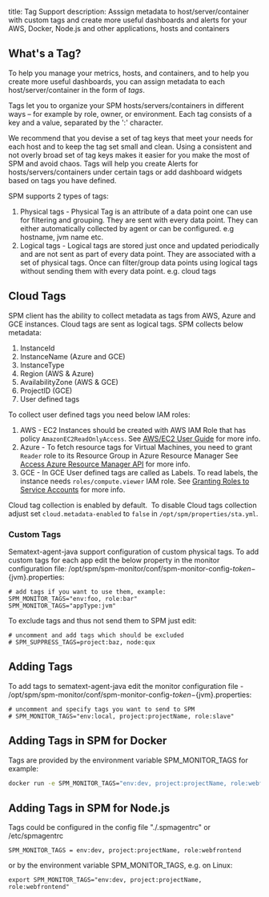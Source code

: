 title: Tag Support
description: Asssign metadata to host/server/container with custom tags and create more useful dashboards and alerts for your AWS, Docker, Node.js and other applications, hosts and containers

## What's a Tag?

To help you manage your metrics, hosts, and containers, and to help you
create more useful dashboards, you can assign metadata to each
host/server/container in the form of *tags*.

Tags let you to organize your SPM hosts/servers/containers in different
ways – for example by role, owner, or environment. Each tag consists of
a key and a value, separated by the ':' character. 

We recommend that you devise a set of tag keys that meet your needs for each host and to keep the tag set small and clean. Using a consistent and not overly broad set of tag keys makes it easier for you make the most of SPM and avoid chaos. Tags will help you create Alerts for hosts/servers/containers under certain tags or add dashboard widgets based on tags you have defined.

SPM supports 2 types of tags:

1. Physical tags -  Physical Tag is an attribute of a data point one can use for filtering and grouping. They are sent with every data point. They can either automatically collected by agent or can be configured. e.g hostname, jvm name etc.
2. Logical tags - Logical tags are stored just once and updated periodically and are not sent as part of every data point. They are associated with a set of physical tags. Once can filter/group data points using logical tags without sending them with every data point. e.g. cloud tags

## **Cloud Tags**

SPM client has the ability to collect metadata as tags from AWS, Azure and GCE instances. Cloud tags are sent as logical tags. 
SPM collects below metadata:

1. InstanceId
2. InstanceName (Azure and GCE)
3. InstanceType
4. Region (AWS & Azure)
5. AvailabilityZone (AWS & GCE)
6. ProjectID (GCE)
5. User defined tags

To collect user defined tags you need below IAM roles:

1. AWS - EC2 Instances should be created with AWS IAM Role that has policy `AmazonEC2ReadOnlyAccess`.
    See [AWS/EC2 User Guide](http://docs.aws.amazon.com/AWSEC2/latest/UserGuide/iam-roles-for-amazon-ec2.html) for more info.
2. Azure - To fetch resource tags for Virtual Machines, you need to grant `Reader` role to its Resource Group in Azure Resource Manager
    See [Access Azure Resource Manager API](https://docs.microsoft.com/en-gb/azure/active-directory/managed-identities-azure-resources/tutorial-linux-vm-access-arm) for more info.
3. GCE - In GCE User defined tags are called as Labels. To read labels, the instance needs `roles/compute.viewer` IAM role.
    See [Granting Roles to Service Accounts](https://cloud.google.com/iam/docs/granting-roles-to-service-accounts#granting_access_to_a_service_account_for_a_resource) for more info.

Cloud tag collection is enabled by default.  To disable Cloud tags
collection adjust set `cloud.metadata-enabled` to `false` in `/opt/spm/properties/sta.yml`.

### **Custom Tags**

Sematext-agent-java support configuration of custom physical tags. To add custom tags for each app edit the below
property in the monitor configuration file: /opt/spm/spm-monitor/conf/spm-monitor-config-${token}-${jvm}.properties:

``` properties
# add tags if you want to use them, example: SPM_MONITOR_TAGS="env:foo, role:bar"
SPM_MONITOR_TAGS="appType:jvm"
```

To exclude tags and thus not send them to SPM just edit:

``` properties
# uncomment and add tags which should be excluded
# SPM_SUPPRESS_TAGS=project:baz, node:qux
```

## Adding Tags

To add tags to sematext-agent-java edit the monitor configuration file -
/opt/spm/spm-monitor/conf/spm-monitor-config-${token}-${jvm}.properties:

``` properties
# uncomment and specify tags you want to send to SPM
# SPM_MONITOR_TAGS="env:local, project:projectName, role:slave"
```

## Adding Tags in SPM for Docker

Tags are provided by the environment variable SPM\_MONITOR\_TAGS for
example:

``` bash
docker run -e SPM_MONITOR_TAGS="env:dev, project:projectName, role:webfrontend" ... sematext/sematext-agent-docker
```

## Adding Tags in SPM for Node.js

Tags could be configured in the config file "./.spmagentrc" or
/etc/spmagentrc

``` properties
SPM_MONITOR_TAGS = env:dev, project:projectName, role:webfrontend
```

or by the environment variable SPM\_MONITOR\_TAGS, e.g. on Linux:

``` properties
export SPM_MONITOR_TAGS="env:dev, project:projectName, role:webfrontend"
```

